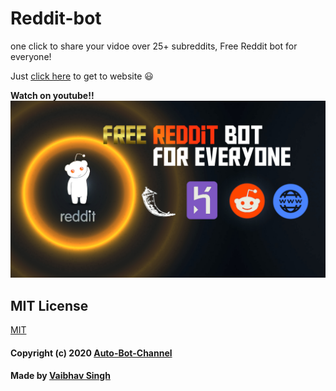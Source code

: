 # Reddit-bot
one click to share your vidoe over 25+ subreddits, Free Reddit bot for everyone!

Just [click here](https://auto-bot-reddit.herokuapp.com/) to get to website :smiley:

**Watch on youtube!!**
[![Video link](thump.jpg)](https://www.youtube.com/watch?v=3NVL4vkty-I)


## MIT License

[MIT](LICENSE)
#### Copyright (c) 2020 [Auto-Bot-Channel](https://www.youtube.com/channel/UCwNJ7sohzMH4DvXHRE1aANg)
#### Made by [Vaibhav Singh](https://github.com/itsvaibhav01)
